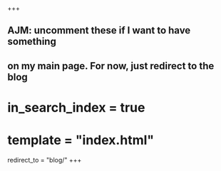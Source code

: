 +++
## AJM: uncomment these if I want to have something
##      on my main page. For now, just redirect to the blog
# in_search_index = true
# template = "index.html"

redirect_to = "blog/"
+++

